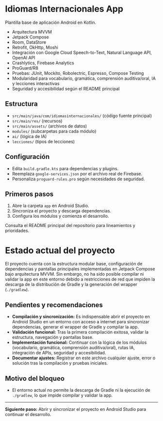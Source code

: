 # Idiomas Internacionales App

Plantilla base de aplicación Android en Kotlin.

- Arquitectura MVVM
- Jetpack Compose
- Room, DataStore
- Retrofit, OkHttp, Moshi
- Integración con Google Cloud Speech-to-Text, Natural Language API, OpenAI API
- Crashlytics, Firebase Analytics
- ProGuard/R8
- Pruebas: JUnit, Mockito, Robolectric, Espresso, Compose Testing
- Modularidad para vocabulario, gramática, comprensión auditiva/oral, IA y lecciones interactivas
- Seguridad y accesibilidad según el README principal

## Estructura
- `src/main/java/com/idiomasinternacionales/` (código fuente principal)
- `src/main/res/` (recursos)
- `src/main/assets/` (archivos de datos)
- `modules/` (subcarpetas para cada módulo)
- `ai/` (lógica de IA)
- `lecciones/` (tipos de lecciones)

## Configuración
- Edita `build.gradle.kts` para dependencias y plugins.
- Reemplaza `google-services.json` por el archivo real de Firebase.
- Personaliza `proguard-rules.pro` según necesidades de seguridad.

## Primeros pasos
1. Abre la carpeta `app` en Android Studio.
2. Sincroniza el proyecto y descarga dependencias.
3. Configura los módulos y comienza el desarrollo.

Consulta el README principal del repositorio para lineamientos y prioridades.

# Estado actual del proyecto

El proyecto cuenta con la estructura modular base, configuración de dependencias y pantallas principales implementadas en Jetpack Compose bajo arquitectura MVVM. Sin embargo, no ha sido posible compilar ni validar la app en este entorno debido a restricciones de red que impiden la descarga de la distribución de Gradle y la generación del wrapper (`./gradlew`).

## Pendientes y recomendaciones

- **Compilación y sincronización:** Es indispensable abrir el proyecto en Android Studio en un entorno con acceso a internet para sincronizar dependencias, generar el wrapper de Gradle y compilar la app.
- **Validación funcional:** Tras la primera compilación exitosa, validar la estructura, navegación y pantallas base.
- **Implementación funcional:** Continuar con la lógica de los módulos (vocabulario, gramática, comprensión auditiva/oral), rutas IA, integración de APIs, seguridad y accesibilidad.
- **Documentar ajustes:** Registrar en este archivo cualquier ajuste, error o solución tras la compilación y pruebas iniciales.

## Motivo del bloqueo

- El entorno actual no permite la descarga de Gradle ni la ejecución de `./gradlew`, lo que impide compilar y validar la app.

---

**Siguiente paso:** Abrir y sincronizar el proyecto en Android Studio para continuar el desarrollo.
